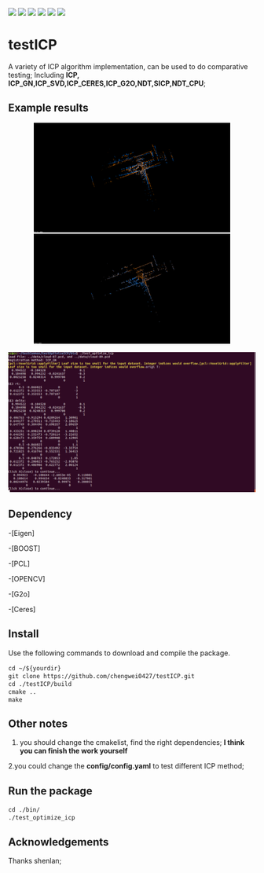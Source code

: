 <a href="#"><img src="https://img.shields.io/badge/c++-%2300599C.svg?style=flat&logo=c%2B%2B&logoColor=white"></img></a>
  <a href="#"><img src="https://img.shields.io/github/stars/chengwei0427/testICP"></img></a>
  <a href="#"><img src="https://img.shields.io/github/forks/chengwei0427/testICP"></img></a>
  <a href="#"><img src="https://img.shields.io/github/repo-size/chengwei0427/testICP"></img></a>
  <a href="https://github.com/chengwei0427/testICP/issues"><img src="https://img.shields.io/github/issues/chengwei0427/testICP"></img></a>
  <a href="https://github.com/chengwei0427/testICP/graphs/contributors"><img src="https://img.shields.io/github/contributors/chengwei0427/testICP?color=blue"></img></a>

# testICP
A variety of ICP algorithm implementation, can be used to do comparative testing; Including **ICP, ICP_GN,ICP_SVD,ICP_CERES,ICP_G2O,NDT,SICP,NDT_CPU**;

## Example results 
<p align='center'>
    <img src="./pic/before.png" alt="drawing" width="400"/>
    <img src="./pic/after.png" alt="drawing" width="400"/>
</p>

<p align='center'>
    <img src="./pic/output.png" alt="drawing" width="800"/>
</p>

## Dependency

-[Eigen]

-[BOOST]

-[PCL]

-[OPENCV]

-[G2o]

-[Ceres]


## Install

Use the following commands to download and compile the package.

```
cd ~/${yourdir}
git clone https://github.com/chengwei0427/testICP.git
cd ./testICP/build
cmake ..
make
```

## Other notes

1. you should change the cmakelist, find the right dependencies; **I think you can finish the work yourself**

2.you could change the **config/config.yaml** to test different ICP method;

## Run the package

```
cd ./bin/
./test_optimize_icp
```


## Acknowledgements

Thanks shenlan;